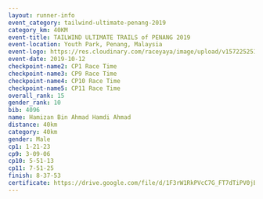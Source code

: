 ```yaml
---
layout: runner-info 
event_category: tailwind-ultimate-penang-2019 
category_km: 40KM 
event-title: TAILWIND ULTIMATE TRAILS of PENANG 2019 
event-location: Youth Park, Penang, Malaysia 
event-logo: https://res.cloudinary.com/raceyaya/image/upload/v1572252513/logo/utop-2019_h9tzys.jpg 
event-date: 2019-10-12 
checkpoint-name2: CP1 Race Time 
checkpoint-name3: CP9 Race Time 
checkpoint-name4: CP10 Race Time 
checkpoint-name5: CP11 Race Time 
overall_rank: 15
gender_rank: 10
bib: 4096
name: Hamizan Bin Ahmad Hamdi Ahmad
distance: 40km
category: 40km
gender: Male
cp1: 1-21-23
cp9: 3-09-06
cp10: 5-51-13
cp11: 7-51-25
finish: 8-37-53
certificate: https://drive.google.com/file/d/1F3rW1RkPVcC7G_FT7dTiPV0jE8DQOkJL/view?usp=sharing
---
```

